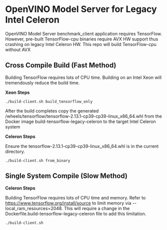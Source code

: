 # OpenVINO Model Server for Legacy Intel Celeron

OpenVINO Model Server benchmark_client application requires TensorFlow. However, pre-built TensorFlow-cpu binaries require AVX HW support thus crashing on legacy Intel Celeron HW. This repo will build TensorFlow-cpu without AVX


## Cross Compile Build (Fast Method)

Building TensorFlow requires lots of CPU time. Building on an Intel Xeon will tremendously reduce the build time.

<b>Xeon Steps</b>

```
./build-client.sh build_tensorflow_only
```

After the build completes copy the generated /wheels/tensorflow/tensorflow-2.13.1-cp39-cp39-linux_x86_64.whl from the Docker image build-tensorflow-legacy-celeron to the target Intel Celeron system

<b>Celeron Steps</b>

Ensure the tensorflow-2.13.1-cp39-cp39-linux_x86_64.whl is in the current directory.

```
./build-client.sh from_binary
```

## Single System Compile (Slow Method)

<b>Celeron Steps</b>

Building TensorFlow requires lots of CPU time and memory. Refer to https://www.tensorflow.org/install/source to limit memory via --local_ram_resources=2048. This will require a change in the Dockerfile.build-tensorflow-legacy-celeron file to add this limitation.

```
./build-client.sh
```

